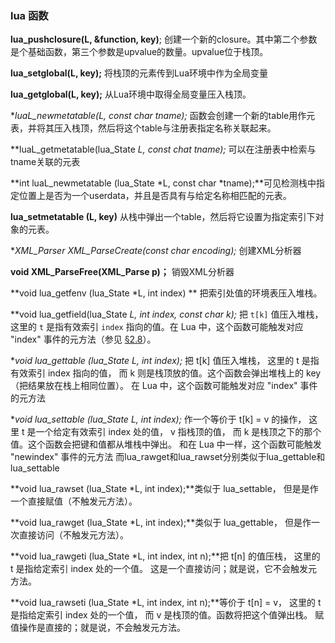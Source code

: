 ### lua 函数

**lua_pushclosure(L, &function, key)**; 创建一个新的closure。其中第二个参数是个基础函数，第三个参数是upvalue的数量。upvalue位于栈顶。

**lua_setglobal(L, key);** 将栈顶的元素传到Lua环境中作为全局变量

**lua_getglobal(L, key);** 从Lua环境中取得全局变量压入栈顶。

**luaL_newmetatable(L, const char *tname);** 函数会创建一个新的table用作元表，并将其压入栈顶，然后将这个table与注册表指定名称关联起来。

**luaL_getmetatable(lua_State *L, const chat *tname);** 可以在注册表中检索与tname关联的元表

**int luaL_newmetatable (lua_State *L, const char *tname);**可见检测栈中指定位置上是否为一个userdata，并且是否具有与给定名称相匹配的元表。

**lua_setmetatable (L, key)** 从栈中弹出一个table，然后将它设置为指定索引下对象的元表。

**XML_Parser XML_ParseCreate(const char *encoding);** 创建XML分析器

**void XML_ParseFree(XML_Parse p)；** 销毁XML分析器

**void lua_getfenv (lua_State *L, int index) ** 把索引处值的环境表压入堆栈。

**void lua_getfield(lua_State *L, int index, const char *k);** 把 `t[k]` 值压入堆栈，这里的 `t` 是指有效索引 `index` 指向的值。在 Lua 中，这个函数可能触发对应 "index" 事件的元方法（参见 [§2.8](http://www.codingnow.com/2000/download/lua_manual.html#2.8)）。


**void lua_gettable (lua_State *L, int index);** 把 t[k] 值压入堆栈， 这里的 t 是指有效索引 index 指向的值， 而 k 则是栈顶放的值。这个函数会弹出堆栈上的 key （把结果放在栈上相同位置）。 在 Lua 中，这个函数可能触发对应 "index" 事件的元方法 

**void lua_settable (lua_State *L, int index);**
作一个等价于 t[k] = v 的操作， 这里 t 是一个给定有效索引 index 处的值， v 指栈顶的值， 而 k 是栈顶之下的那个值。这个函数会把键和值都从堆栈中弹出。 和在 Lua 中一样，这个函数可能触发 "newindex" 事件的元方法 而lua_rawget和lua_rawset分别类似于lua_gettable和lua_settable


**void lua_rawset (lua_State *L, int index);**类似于 lua_settable， 但是是作一个直接赋值（不触发元方法）。

**void lua_rawget (lua_State *L, int index);**类似于 lua_gettable， 但是作一次直接访问（不触发元方法）。


**void lua_rawgeti (lua_State *L, int index, int n);**把 t[n] 的值压栈， 这里的 t 是指给定索引 index 处的一个值。 这是一个直接访问；就是说，它不会触发元方法。

**void lua_rawseti (lua_State *L, int index, int n);**等价于 t[n] = v， 这里的 t 是指给定索引 index 处的一个值， 而 v 是栈顶的值。函数将把这个值弹出栈。 赋值操作是直接的；就是说，不会触发元方法。
